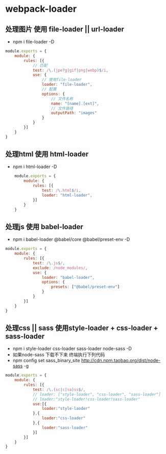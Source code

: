 # webpack-loader

## 处理图片 使用 file-loader || url-loader
- npm i file-loader -D
``` javascript
module.exports = {
    module: {
        rules: [{
            // 匹配
            test: /\.(jpe?g|gif|png|webp)$/i,
            use: {
                // 使用file-loader
                loader: "file-loader",
                // 配置
                options: {
                    // 文件名称
                    name: "[name].[ext]",
                    // 文件路径
                    outputPath: "images"
                }
            }
        }]
    }
}
```

## 处理html 使用 html-loader
- npm i html-loader -D
``` javascript
    module.exports = {
        module: {
            rules: [{
                test: /\.html$/i,
                loader: "html-loader",
            }]
        }
    }
```

## 处理js   使用 babel-loader
- npm i babel-loader @babel/core @babel/preset-env -D
``` javascript
module.exports = {
    module: {
        rules: [{
            test: /\.js$/,
            exclude: /node_modules/,
            use: {
                loader: "babel-loader",
                options: {
                    presets: ["@babel/preset-env"]
                }
            }
        }]
    }
}
```

## 处理css || sass  使用style-loader + css-loader + sass-loader 
- npm i style-loader css-loader sass-loader node-sass -D
- 如果node-sass 下载不下来   终端执行下列代码
- npm config set sass_binary_site http://cdn.npm.taobao.org/dist/node-sass -g
``` javascript
module.exports = {
    module: {
        rules: [{
            test: /\.(sc|c|sa)ss$/,
            // loader: ["style-loader", "css-loader", "sass-loader"]
            // loader:"style-loader!css-loader!sass-loader"
            use:[{
                loader:"style-laoder"
            },{
                loader:"css-loader"
            },{
                loader:"sass-loader"
            }]
        }]
    }
}
```
